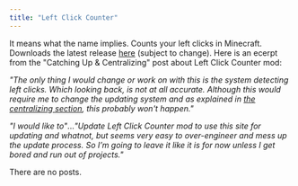 ```yaml
---
title: "Left Click Counter"
---
```


It means what the name implies. Counts your left clicks in Minecraft. Downloads the latest release [here](https://sites.google.com/view/toasty-modding/mods/left-click-counter-mod/downloads?authuser=0) (subject to change). Here is an ecerpt from the "Catching Up & Centralizing" post about Left Click Counter mod:

*"The only thing I would change or work on with this is the system detecting left clicks. Which looking back, is not at all accurate. Although this would require me to change the updating system and as explained in [the centralizing section](/general/website/2021/08/08/general-catchingup.html#Centralizing), this probably won't happen."*

*"I would like to"*...*"Update Left Click Counter mod to use this site for updating and whatnot, but seems very easy to over-engineer and mess up the update process. So I’m going to leave it like it is for now unless I get bored and run out of projects."*

There are no posts.